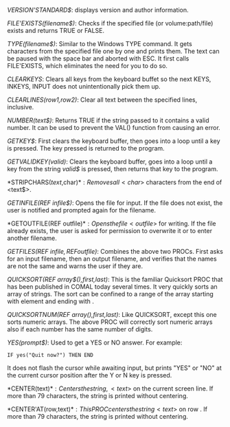 *VERSION'STANDARD$*: displays version and author information.

*FILE'EXISTS(filename$)*: Checks if the specified file (or
volume:path/file) exists and returns TRUE or FALSE.

*TYPE(filename$)*: Similar to the Windows TYPE command.
It gets characters from the specified file one by one and prints
them. The text can be paused with the space bar and aborted with
ESC. It first calls FILE'EXISTS, which eliminates the need for you
to do so.

*CLEARKEYS*: Clears all keys from the keyboard buffet so the next
KEYS, INKEYS, INPUT does not unintentionally pick them up.

*CLEARLINES(row1,row2)*: Clear all text between the specified lines,
inclusive.

*NUMBER(text$)*: Returns TRUE if the string passed to it contains
a valid number. It can be used to prevent the VAL() function from
causing an error.

*GETKEY$*: First clears the keyboard buffer, then goes into a loop
until a key is pressed. The key pressed is returned to the program.

*GETVALIDKEY$(valid$)*: Clears the keyboard buffer, goes into a
loop until a key from the string *valid$* is pressed, then returns
that key to the program.

*STRIPCHARS$(text$,char$)*: Removes all <char$> characters from the
end of <text$>.

*GETINFILE(REF infile$)*: Opens the file <infileS> for input. If
the file does not exist, the user is notified and prompted again
for the filename.

*GETOUTFILE(REF outfile$)*: Opens the file <outfile$> for writing.
If the file already exists, the user is asked for permission to
overwrite it or to enter another filename.

*GETFILES(REF infile$,REF outfile$)*: Combines the above two PROCs.
First asks for an input filename, then an output filename, and
verifies that the names are not the same and warns the user if they
are.

*QUICKSORT(REF array$(),first,last)*: This is the familiar Quicksort
PROC that has been published in COMAL today several times. It very
quickly sorts an array of strings. The sort can be confined to a
range of the array starting with element <first> and ending with
<last>.

*QUICKSORTNUM(REF array(),first,last)*: Like QUICKSORT, except this
one sorts numeric arrays. The above PROC will correctly sort numeric
arrays also if each number has the same number of digits.

*YES(prompt$)*: Used to get a YES or NO answer. For example:
```
IF yes("Quit now?") THEN END
```
It does not flash the cursor while awaiting input, but prints "YES"
or "NO" at the current cursor position after the Y or N key is
pressed.

*CENTER(text$)*: Centers the string, <text$> on the current screen
line. If more than 79 characters, the string is printed without
centering.

*CENTER'AT(row,text$)*: This PROC centers the string <text$> on row
<row>. If more than 79 characters, the string is printed without
centering.

